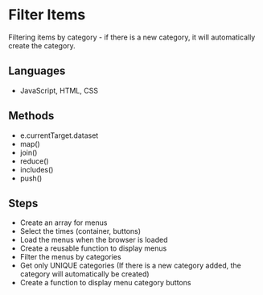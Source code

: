 # Filter Items
Filtering items by category - if there is a new category, it will automatically create the category.

## Languages
- JavaScript, HTML, CSS

## Methods
- e.currentTarget.dataset
- map()
- join()
- reduce()
- includes()
- push()

## Steps
- Create an array for menus
- Select the times (container, buttons)
- Load the menus when the browser is loaded
- Create a reusable function to display menus
- Filter the menus by categories
- Get only UNIQUE categories (If there is a new category added, the category will automatically be created)
- Create a function to display menu category buttons
